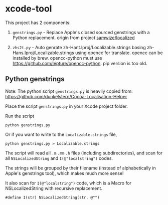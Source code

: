 xcode-tool
=========================================

This project has 2 components:

1. `genstrings.py` - Replace Apple's closed sourced genstrings with a Python replacement. origin from project [samwize/localized](https://github.com/samwize/localized)

2. `zhs2t.py` - Auto genrate zh-Hant.lproj/Localizable.strings basing zh-Hans.lproj/Localizable.strings using opencc for translate. opencc can be installed by brew. opencc-python must use https://github.com/lepture/opencc-python. pip version is too old. 


Python genstrings
-----------------

Note: The python script `genstrings.py` is heavily copied from: https://github.com/dunkelstern/Cocoa-Localisation-Helper

Place the script `genstrings.py` in your Xcode project folder.

Run the script

	python genstrings.py

Or if you want to write to the `Localizable.strings` file,

	python genstrings.py > Localizable.strings


The script will read all `.m` `.mm` `.h` files (including subdirectories), and scan for all `NSLocalizedString` and `I(@"localstring")` codes.

The strings will be grouped by their filename (instead of alphabetically in Apple's genstrings tool), which makes much more sense!

It also scan for `I(@"localstring")` code, which is a Macro for NSLocalizedString with recursive replacement. 

`#define I(str) NSLocalizedString(str, @"")`
